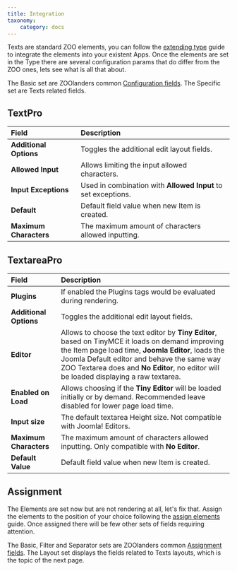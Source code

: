 ```yaml
---
title: Integration
taxonomy:
    category: docs
---
```


Texts are standard ZOO elements, you can follow the [extending type](http://yootheme.com/zoo/documentation/advanced/extend-pre-build-types) guide to integrate the elements into your existent Apps. Once the elements are set in the Type there are several configuration params that do differ from the ZOO ones, lets see what is all that about.

The Basic set are ZOOlanders common [Configuration fields](/extensions/zoolanders/elements/fields#configuration). The Specific set are Texts related fields.

## TextPro

| Field       | Description |
| :---------- | :---------- |
| **Additional Options** | Toggles the additional edit layout fields. |
| **Allowed Input** | Allows limiting the input allowed characters. |
| **Input Exceptions** | Used in combination with **Allowed Input** to set exceptions. |
| **Default** | Default field value when new Item is created. |
| **Maximum Characters** | The maximum amount of characters allowed inputting. |

## TextareaPro

| Field       | Description |
| :---------- | :---------- |
| **Plugins** | If enabled the Plugins tags would be evaluated during rendering. |
| **Additional Options** | Toggles the additional edit layout fields. |
| **Editor** | Allows to choose the text editor by **Tiny Editor**, based on TinyMCE it loads on demand improving the Item page load time, **Joomla Editor**, loads the Joomla Default editor and behave the same way ZOO Textarea does and **No Editor**, no editor will be loaded displaying a raw textarea. |
| **Enabled on Load** | Allows choosing if the **Tiny Editor** will be loaded initially or by demand. Recommended leave disabled for lower page load time. |
| **Input size** | The default textarea Height size. Not compatible with Joomla! Editors. |
| **Maximum Characters** | The maximum amount of characters allowed inputting. Only compatible with **No Editor**. |
| **Default Value** | Default field value when new Item is created. |

## Assignment

The Elements are set now but are not rendering at all, let's fix that. Assign the elements to the position of your choice following the [assign elements](http://yootheme.com/zoo/documentation/advanced/assign-elements-to-layout-positions) guide. Once assigned there will be few other sets of fields requiring attention.

The Basic, Filter and Separator sets are ZOOlanders common [Assignment fields](/extensions/zoolanders/elements/fields#assignment). The Layout set displays the fields related to Texts layouts, which is the topic of the next page.

